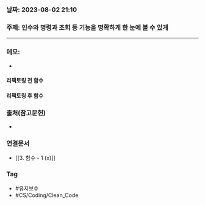 ### 날짜: 2023-08-02 21:10

### 주제: 인수와 명령과 조회 등 기능을 명확하게 한 눈에 볼 수 있게 
---
### 메모: 
- 
#### 리팩토링 전 함수

#### 리팩토링 후 함수 

### 출처(참고문헌) 
- 

### 연결문서 
- [[3. 함수 - 1 (x)]]

### Tag
- #유지보수 
- #CS/Coding/Clean_Code